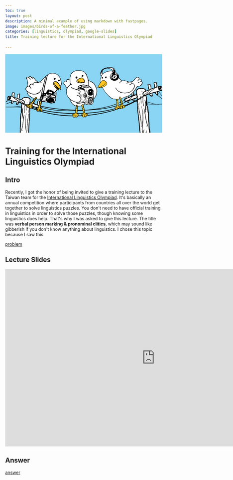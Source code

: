 ```yaml
---
toc: true
layout: post
description: A minimal example of using markdown with fastpages.
image: images/birds-of-a-feather.jpg
categories: [linguistics, olympiad, google-slides]
title: Training lecture for the International Linguistics Olympiad

---
```

![](https://github.com/howard-haowen/blog.ai/raw/master/images/birds-of-a-feather.jpg "Credit: blogs.lse.ac.uk")

# Training for the International Linguistics Olympiad


## Intro

Recently, I got the honor of being invited to give a training lecture to the Taiwan team for the [International Linguistics Olympiad](https://en.wikipedia.org/wiki/International_Linguistics_Olympiad). It's basically an annual competition where participants from countries all over the world get together to solve linguistics puzzles. You don't need to have official training in linguistics in order to solve those puzzles, though knowing some linguistics does help. That's why I was asked to give this lecture. The title was  **verbal person marking & pronominal clitics**, which may sound like gibberish if you don't know anything about linguistics. I chose this topic because I saw this  

[problem](https://ioling.org/booklets/iol-2018-indiv-prob.en.pdf)

## Lecture Slides
<iframe src="https://docs.google.com/presentation/d/e/2PACX-1vRzIAb2rdQHWSHOreVPJDz2oViOS9ybACd5mmjx-8TYBAuGbbhOSUHiW319fw5cu4xDreO2mCD8FcJd/embed?start=false&loop=false&delayms=3000" frameborder="0" width="960" height="569" allowfullscreen="true" mozallowfullscreen="true" webkitallowfullscreen="true"></iframe>

## Answer

[answer](https://ioling.org/booklets/iol-2018-indiv-sol.en.pdf)
<!--stackedit_data:
eyJoaXN0b3J5IjpbMTgwMDc4MDc0NywyMDI1NzYwMTU2LDI4MT
g3NTkwLC01NDIyOTAzNCwtMTc5MDI1MDAxMyw2ODE3MDk5NzZd
fQ==
-->